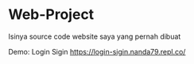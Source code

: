 # Web-Project
Isinya source code website saya yang pernah dibuat

Demo:
Login Sigin https://login-sigin.nanda79.repl.co/
